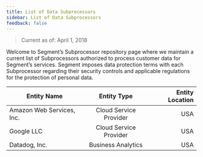 ```yaml
---
title: List of Data Subprocessors
sidebar: List of Data Subprocessors
feedback: false
---
```


[email]: mailto:legal@segment.com

> Current as of: April 1, 2018

Welcome to Segment’s Subprocessor repository page where we maintain a current list of Subprocessors authorized to process customer data for Segment’s services. Segment imposes data protection terms with each Subprocessor regarding their security controls and applicable regulations for the protection of personal data.

| Entity Name   | Entity Type   | Entity Location  |
| ------------- |:-------------:| ----------------:|
| Amazon Web Services, Inc. | Cloud Service Provider | USA |
| Google LLC | Cloud Service Provider | USA |
| Datadog, Inc. | Business Analytics | USA |
